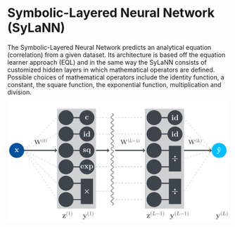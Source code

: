 # Symbolic-Layered Neural Network (SyLaNN)

The Symbolic-Layered Neural Network predicts an analytical equation (correlation) from a given dataset. Its architecture is based off the equation learner approach (EQL) and in the same way the SyLaNN consists of customized hidden layers in which mathematical operators are defined. Possible choices of mathematical operators include the identity function, a constant, the square function, the exponential function, multiplication and division.

![](./images/sylann.png)